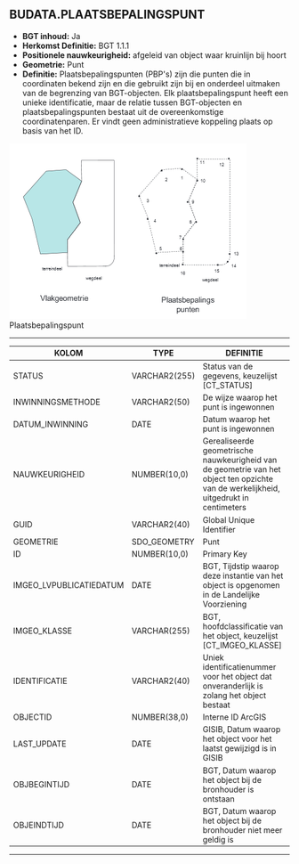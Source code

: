 ﻿## BUDATA.PLAATSBEPALINGSPUNT


* __BGT inhoud:__ Ja
* __Herkomst Definitie:__ BGT 1.1.1
* __Positionele nauwkeurigheid:__ afgeleid van object waar kruinlijn bij hoort
* __Geometrie:__ Punt
* __Definitie:__ Plaatsbepalingspunten (PBP's) zijn die punten die in coordinaten bekend zijn en die gebruikt zijn bij en onderdeel uitmaken van de begrenzing van BGT-objecten.
Elk plaatsbepalingspunt heeft een unieke identificatie, maar de relatie tussen BGT-objecten en plaatsbepalingspunten bestaat uit de overeenkomstige coordinatenparen.
Er vindt geen administratieve koppeling plaats op basis van het ID. 

![plaatsbepalingspunt](plaatsbepalingspunt.png)
Plaatsbepalingspunt

***

|KOLOM                               |TYPE              |DEFINITIE|
|------                              |----              |-----    |
|STATUS                              |VARCHAR2(255)     |Status van de gegevens, keuzelijst [CT_STATUS]|
|INWINNINGSMETHODE                   |VARCHAR2(50)      |De wijze waarop het punt is ingewonnen|
|DATUM_INWINNING                     |DATE              |Datum waarop het punt is ingewonnen|
|NAUWKEURIGHEID                      |NUMBER(10,0)      |Gerealiseerde geometrische nauwkeurigheid van de geometrie van het object ten opzichte van de werkelijkheid, uitgedrukt in centimeters|
|GUID                                |VARCHAR2(40)      |Global Unique Identifier|
|GEOMETRIE                           |SDO_GEOMETRY      |Punt|
|ID                                  |NUMBER(10,0)      |Primary Key|
|IMGEO_LVPUBLICATIEDATUM             |DATE              |BGT, Tijdstip waarop deze instantie van het object is opgenomen in de Landelijke Voorziening|
|IMGEO_KLASSE                        |VARCHAR(255)      |BGT, hoofdclassificatie van het object, keuzelijst [CT_IMGEO_KLASSE]|
|IDENTIFICATIE                       |VARCHAR2(40)      |Uniek identificatienummer voor het object dat onveranderlijk is zolang het object bestaat|
|OBJECTID                            |NUMBER(38,0)      |Interne ID ArcGIS|
|LAST_UPDATE                         |DATE              |GISIB, Datum waarop het object voor het laatst gewijzigd is in GISIB|
|OBJBEGINTIJD                        |DATE              |BGT, Datum waarop het object bij de bronhouder is ontstaan|
|OBJEINDTIJD                         |DATE              |BGT, Datum waarop het object bij de bronhouder niet meer geldig is|

***

